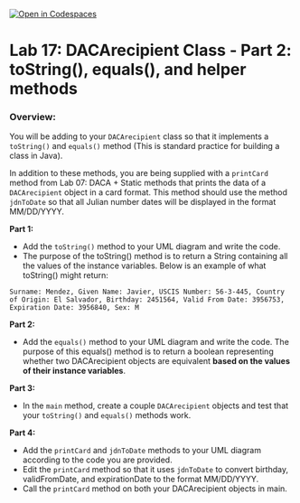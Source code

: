 [![Open in Codespaces](https://classroom.github.com/assets/launch-codespace-2972f46106e565e64193e422d61a12cf1da4916b45550586e14ef0a7c637dd04.svg)](https://classroom.github.com/open-in-codespaces?assignment_repo_id=19212962)
# **Lab 17: DACArecipient Class - Part 2: toString(), equals(), and helper methods**

### Overview:

You will be adding to your `DACArecipient` class so that it implements a `toString()` and `equals()` method (This is standard practice for building a class in Java).

In addition to these methods, you are being supplied with a `printCard` method from Lab 07: DACA + Static methods that prints the data of a `DACArecipient` object in a card format. This method should use the method `jdnToDate` so that all Julian number dates will be displayed in the format MM/DD/YYYY.

**Part 1:**
- Add the `toString()` method to your UML diagram and write the code.
- The purpose of the toString() method is to return a String containing all the values of the instance variables. Below is an example of what toString() might return:

```
Surname: Mendez, Given Name: Javier, USCIS Number: 56-3-445, Country of Origin: El Salvador, Birthday: 2451564, Valid From Date: 3956753, Expiration Date: 3956840, Sex: M
```

**Part 2:**
- Add the `equals()` method to your UML diagram and write the code.
The purpose of this equals() method is to return a boolean representing whether two DACArecipient objects are equivalent __based on the values of their instance variables__.

**Part 3:**
- In the `main` method, create a couple `DACArecipient` objects and test that your `toString()` and `equals()` methods work.

**Part 4:**
- Add the `printCard` and `jdnToDate` methods to your UML diagram according to the code you are provided.
- Edit the `printCard` method so that it uses `jdnToDate` to convert birthday, validFromDate, and expirationDate to the format MM/DD/YYYY.
- Call the `printCard` method on both your DACArecipient objects in main.


